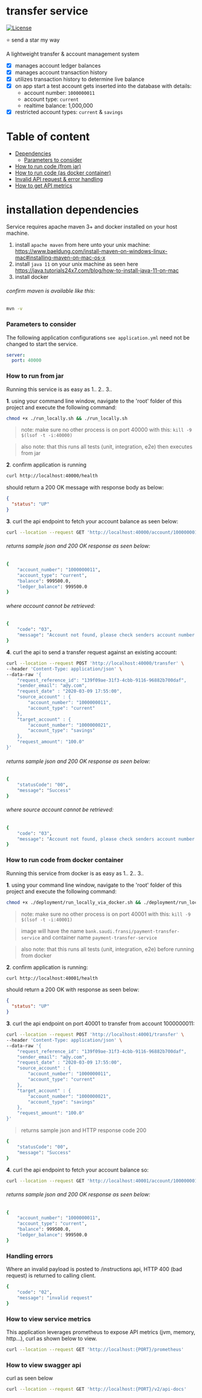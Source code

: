 # transfer service

[![License](https://img.shields.io/badge/License-Apache%202.0-blue.svg)](https://opensource.org/licenses/Apache-2.0)

:star: send a star my way

A lightweight transfer & account management system

* [x] manages account ledger balances
* [x] manages account transaction history 
* [x] utilizes transaction history to determine live balance 
* [x] on app start a test account gets inserted into the database with details:
  * account number: `1000000011`
  * account type: `current`
  * realtime balance: 1,000,000
* [x] restricted account types: `current` & `savings`

# Table of content

- [Dependencies](#installation-dependencies)
    - [Parameters to consider](#parameters-to-consider)
- [How to run code (from jar)](#how-to-run-from-jar)
- [How to run code (as docker container)](#how-to-run-code-from-docker-container)
- [Invalid API request & error handling](#handling-errors)
- [How to get API metrics](#how-to-view-service-metrics)

# installation dependencies

Service requires apache maven 3+ and docker installed on your host machine.

1. install `apache maven` from here unto your unix machine: https://www.baeldung.com/install-maven-on-windows-linux-mac#installing-maven-on-mac-os-x
2. install `java 11` on your unix machine as seen here https://java.tutorials24x7.com/blog/how-to-install-java-11-on-mac
3. install docker

###### confirm maven is available like this:

```bash
mvn -v
```


### Parameters to consider

The following application configurations `see application.yml` need not be changed to start the service.

```yaml
server:
  port: 40000
```

### How to run from jar

Running this service is as easy as 1.. 2.. 3..

**1**. using your command line window, navigate to the 'root' folder of this project and execute the following command:

```bash
chmod +x ./run_locally.sh && ./run_locally.sh
```
> note: make sure no other process is on port 40000 with this: `kill -9 $(lsof -t -i:40000)`

> also note: that this runs all tests (unit, integration, e2e) then executes from jar 

**2**. confirm application is running

```bash
curl http://localhost:40000/health
```

should return a 200 OK message with response body as below:

```json
{
  "status": "UP"
}
```

**3**. curl the api endpoint to fetch your account balance as seen below:

```bash
curl --location --request GET 'http://localhost:40000/account/1000000011/type/current'
```

###### returns sample json and 200 OK response as seen below:

```bash
{
    "account_number": "1000000011",
    "account_type": "current",
    "balance": 999500.0,
    "ledger_balance": 999500.0
}
```

###### where account cannot be retrieved:

```bash
{
    "code": "03",
    "message": "Account not found, please check senders account number or account type"
}
```

**4**. curl the api to send a transfer request against an existing account:

```bash
curl --location --request POST 'http://localhost:40000/transfer' \
--header 'Content-Type: application/json' \
--data-raw '{
    "request_reference_id": "139f09ae-31f3-4cbb-9116-96882b700daf",
    "sender_email": "a@y.com",
    "request_date" : "2020-03-09 17:55:00",
    "source_account" : {
        "account_number": "1000000011",
        "account_type": "current"
    },
    "target_account" : {
        "account_number": "1000000021",
        "account_type": "savings"
    },
    "request_amount": "100.0"
}'
```

###### returns sample json and 200 OK response as seen below:

```bash
{
    "statusCode": "00",
    "message": "Success"
}
```

###### where source account cannot be retrieved:

```bash
{
    "code": "03",
    "message": "Account not found, please check senders account number or account type"
}
```

### How to run code from docker container

Running this service from docker is as easy as 1.. 2.. 3..

**1**. using your command line window, navigate to the 'root' folder of this project and execute the following command:

```bash
chmod +x ./deployment/run_locally_via_docker.sh && ./deployment/run_locally_via_docker.sh
```
> note: make sure no other process is on port 40001 with this: `kill -9 $(lsof -t -i:40001)`

> image will have the name `bank.saudi.fransi/payment-transfer-service` and container name `payment-transfer-service`

> also note: that this runs all tests (unit, integration, e2e) before running from docker

**2**. confirm application is running:

```bash
curl http://localhost:40001/health
```

should return a 200 OK with response as seen below:

```json
{
  "status": "UP"
}
```

**3**. curl the api endpoint on port 40001 to transfer from account 1000000011:

```bash
curl --location --request POST 'http://localhost:40001/transfer' \
--header 'Content-Type: application/json' \
--data-raw '{
    "request_reference_id": "139f09ae-31f3-4cbb-9116-96882b700daf",
    "sender_email": "a@y.com",
    "request_date" : "2020-03-09 17:55:00",
    "source_account" : {
        "account_number": "1000000011",
        "account_type": "current"
    },
    "target_account" : {
        "account_number": "1000000021",
        "account_type": "savings"
    },
    "request_amount": "100.0"
}'
```

> returns sample json and HTTP response code 200

```bash
{
    "statusCode": "00",
    "message": "Success"
}
```

**4**. curl the api endpoint to fetch your account balance so:

```bash
curl --location --request GET 'http://localhost:40001/account/1000000011/type/current'
```

###### returns sample json and 200 OK response as seen below:

```bash
{
    "account_number": "1000000011",
    "account_type": "current",
    "balance": 999500.0,
    "ledger_balance": 999500.0
}
```

### Handling errors

Where an invalid payload is posted to /instructions api, HTTP 400 (bad request) is returned to calling client.

```bash
{
    "code": "02",
    "message": "invalid request"
}
```

### How to view service metrics

This application leverages prometheus to expose API metrics (jvm, memory, http...), curl as shown below to view.

```bash
curl --location --request GET 'http://localhost:{PORT}/prometheus'
```

### How to view swagger api

curl as seen below

```bash
curl --location --request GET 'http://localhost:{PORT}/v2/api-docs'
```